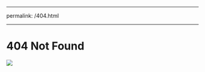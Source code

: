 
---

permalink: /404.html

---

# 404 Not Found

![](http://karcianki.pl/pics/games/dt/go/missinginaction.jpg)
